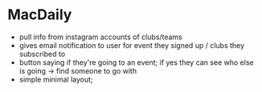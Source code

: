 # MacDaily

- pull info from instagram accounts of clubs/teams
- gives email notification to user for event they signed up / clubs they subscribed to
- button saying if they're going to an event; if yes they can see who else is going -> find someone to go with
- simple minimal layout; 
